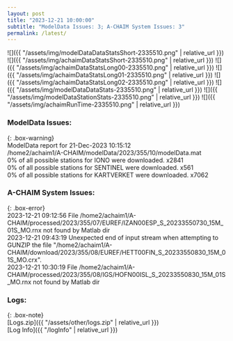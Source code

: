 ```yaml
---
layout: post
title: "2023-12-21 10:00:00"
subtitle: "ModelData Issues: 3; A-CHAIM System Issues: 3"
permalink: /latest/
---
```


![]({{ "/assets/img/modelDataDataStatsShort-2335510.png" | relative_url }})
![]({{ "/assets/img/achaimDataStatsShort-2335510.png" | relative_url }})
![]({{ "/assets/img/achaimDataStatsLong00-2335510.png" | relative_url }})
![]({{ "/assets/img/achaimDataStatsLong01-2335510.png" | relative_url }})
![]({{ "/assets/img/achaimDataStatsLong02-2335510.png" | relative_url }})
![]({{ "/assets/img/modelDataDataStats-2335510.png" | relative_url }})
![]({{ "/assets/img/modelDataStationStats-2335510.png" | relative_url }})
![]({{ "/assets/img/achaimRunTime-2335510.png" | relative_url }})


### ModelData Issues:  
  
{: .box-warning}  
 ModelData report for 21-Dec-2023 10:15:12   
 /home2/achaim1/A-CHAIM/modelData/2023/355/10/modelData.mat   
 0% of all possible stations for IONO were downloaded. x2841   
 0% of all possible stations for SENTINEL were downloaded. x561   
 0% of all possible stations for KARTVERKET were downloaded. x7062   
  
### A-CHAIM System Issues:  
  
{: .box-error}  
2023-12-21 09:12:56 File /home2/achaim1/A-CHAIM/processed/2023/355/07/EUREF/IZAN00ESP_S_20233550730_15M_01S_MO.rnx not found by Matlab dir  
2023-12-21 09:43:19 Unexpected end of input stream when attempting to GUNZIP the file "/home2/achaim1/A-CHAIM/download/2023/355/08/EUREF/HETT00FIN_S_20233550830_15M_01S_MO.crx".  
2023-12-21 10:30:19 File /home2/achaim1/A-CHAIM/processed/2023/355/08/IGS/HOFN00ISL_S_20233550830_15M_01S_MO.rnx not found by Matlab dir  

### Logs:  
  
{: .box-note}  
[Logs.zip]({{ "/assets/other/logs.zip" | relative_url }})  
[Log Info]({{ "/logInfo" | relative_url }})  
